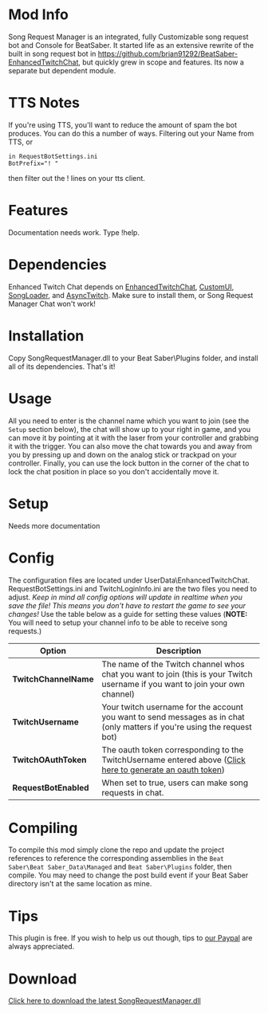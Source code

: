 # Mod Info
Song Request Manager is an integrated, fully Customizable song request bot and Console for BeatSaber. It started life as an extensive rewrite of the built in song request bot in https://github.com/brian91292/BeatSaber-EnhancedTwitchChat, but quickly grew in scope and features. Its now a separate but dependent module. 

# TTS Notes
If you're using TTS, you'll want to reduce the amount of spam the bot produces. You can do this a number of ways. Filtering out your Name from TTS, or 
```
in RequestBotSettings.ini
BotPrefix="! "
```
then filter out the ! lines on your tts client.

# Features
Documentation needs work. Type !help.
  
# Dependencies
Enhanced Twitch Chat depends on [EnhancedTwitchChat](https://www.modsaber.org/mod/enhancedtwitchchat), [CustomUI](https://www.modsaber.org/mod/customui/), [SongLoader](https://www.modsaber.org/mod/song-loader/), and [AsyncTwitch](https://www.modsaber.org/mod/asynctwitchlib/). Make sure to install them, or Song Request Manager Chat won't work!
  
# Installation
Copy SongRequestManager.dll to your Beat Saber\Plugins folder, and install all of its dependencies. That's it!

# Usage
All you need to enter is the channel name which you want to join (see the `Setup` section below), the chat will show up to your right in game, and you can move it by pointing at it with the laser from your controller and grabbing it with the trigger. You can also move the chat towards you and away from you by pressing up and down on the analog stick or trackpad on your controller. Finally, you can use the lock button in the corner of the chat to lock the chat position in place so you don't accidentally move it.

# Setup
Needs more documentation

# Config
The configuration files are located under UserData\EnhancedTwitchChat. RequestBotSettings.ini and TwitchLoginInfo.ini are the two files you need to adjust. *Keep in mind all config options will update in realtime when you save the file! This means you don't have to restart the game to see your changes!* Use the table below as a guide for setting these values (**NOTE:** You will need to setup your channel info to be able to receive song requests.)

| Option | Description |
| - | - |
| **TwitchChannelName** | The name of the Twitch channel whos chat you want to join (this is your Twitch username if you want to join your own channel) |
| **TwitchUsername** | Your twitch username for the account you want to send messages as in chat (only matters if you're using the request bot) |
| **TwitchOAuthToken** | The oauth token corresponding to the TwitchUsername entered above ([Click here to generate an oauth token](https://twitchapps.com/tmi/))  |
| **RequestBotEnabled** | When set to true, users can make song requests in chat. |

# Compiling
To compile this mod simply clone the repo and update the project references to reference the corresponding assemblies in the `Beat Saber\Beat Saber_Data\Managed` and `Beat Saber\Plugins` folder, then compile. You may need to change the post build event if your Beat Saber directory isn't at the same location as mine.

# Tips
This plugin is free. If you wish to help us out though, tips to 
[our Paypal](https://paypal.me/sehria) are always appreciated.

# Download
[Click here to download the latest SongRequestManager.dll](https://github.com/angturil/SongRequestManager/releases/download/1.3.0/SongRequestManager.dll)
